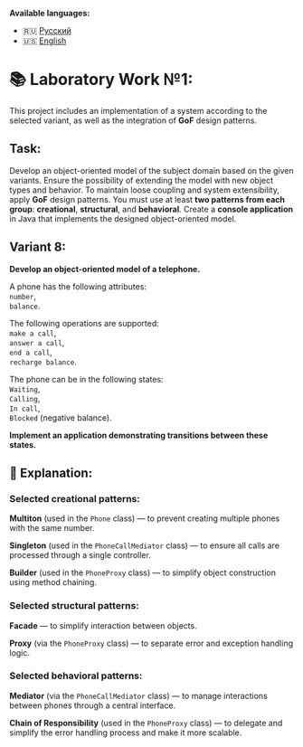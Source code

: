 **Available languages:**
- 🇷🇺 [Русский](README.md)
- 🇺🇸 [English](README_EN.md)

# 📚 Laboratory Work №1:
This project includes an implementation of a system according to the selected variant, as well as 
the integration of **GoF** design patterns.

## Task:
Develop an object-oriented model of the subject domain based on the given variants. Ensure the 
possibility of extending the model with new object types and behavior. To maintain loose coupling 
and system extensibility, apply **GoF** design patterns. You must use at least **two patterns from 
each group**: **creational**, **structural**, and **behavioral**. Create a **console application** 
in Java that implements the designed object-oriented model.

## Variant 8:
**Develop an object-oriented model of a telephone.**

A phone has the following attributes:\
```number```,\
```balance```.

The following operations are supported:\
```make a call```,\
```answer a call```,\
```end a call```,\
```recharge balance```.

The phone can be in the following states:\
```Waiting```,\
```Calling```,\
```In call```,\
```Blocked``` (negative balance).

**Implement an application demonstrating transitions between these states.**

## 📖 Explanation:
### Selected **creational** patterns:
**Multiton** (used in the ```Phone``` class) — to prevent creating multiple phones with the same number.

**Singleton** (used in the ```PhoneCallMediator``` class) — to ensure all calls are processed through 
a single controller.

**Builder** (used in the ```PhoneProxy``` class) — to simplify object construction using method chaining.

### Selected **structural** patterns:
**Facade** — to simplify interaction between objects.

**Proxy** (via the ```PhoneProxy``` class) — to separate error and exception handling logic.

### Selected **behavioral** patterns:
**Mediator** (via the ```PhoneCallMediator``` class) — to manage interactions between phones through 
a central interface.

**Chain of Responsibility** (used in the ```PhoneProxy``` class) — to delegate and simplify the error 
handling process and make it more scalable.
